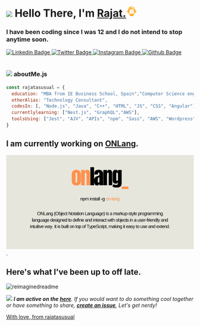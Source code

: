 <h1 align="left"><strong> <img src="https://media.giphy.com/media/hvRJCLFzcasrR4ia7z/giphy.gif" width="30px"/> Hello There, I'm <a href="https://rajatasusual.github.io/home.html">Rajat.</a><img src="https://raw.githubusercontent.com/rajatasusual/rajatasusual/master/gold.png" width="30px"></strong>
</h1>

<h3 align="left"><strong>
I have been coding since I was 12 and I do not intend to stop anytime soon.</strong></h3>

<a target="_blank" href="https://linkedin.com/in/rajatasusual/">
<img src="https://img.shields.io/badge/-rajatasusual-blue?style=for-the-badge&logo=Linkedin&logoColor=white&link=https://linkedin.com/in/rajatasusual/" alt="Linkedin Badge">
</a>
<a target="_blank" href="https://twitter.com/rajatasusual">
<img src="https://img.shields.io/badge/rajatasusual-1ca0f1?style=for-the-badge&logo=twitter&logoColor=white&link=https://twitter.com/rajatasusual" alt="Twitter Badge">
</a>
<a target="_blank" href="https://instagram.com/rajatasusual/">
<img src="https://img.shields.io/badge/-rajatasusual-E1306C?style=for-the-badge&logo=Instagram&logoColor=white&link=https://instagram.com/rajatasusual/" alt="Instagram Badge">
</a>
<a target="_blank" href="https://github.com/rajatasusual">
<img src="https://img.shields.io/badge/-rajatasusual-000000?style=for-the-badge&logo=Github&logoColor=white&link=https://github.com/rajatasusual/" alt="Github Badge">
</a>
<br>

<br>

###  <img src="https://media.giphy.com/media/ln7z2eWriiQAllfVcn/giphy.gif" height="20"> **aboutMe.js**

```javascript
const rajatasusual = {
  education: "MBA from IE Business School, Spain","Computer Science engineer",
  otherAlias: "Technology Consultant",
  codesIn: [, "Node.js", "Java", "C++", "HTML", "JS", "CSS", "Angular"],
  currentlylearning: ["Nest.js", "GraphQL","AWS"],
  toolsUsing: ["Jest", "AJV", "APIs", "npm", "Sass", "AWS", "Wordpress", "Bootstrap", "Firebase", "Figma"],
}
```


## I am currently working on [ONLang](https://github.com/rajatasusual/ONLang). 
![About ONLang](https://raw.githubusercontent.com/rajatasusual/rajatasusual/master/onlang.png). 

## Here's what I've been up to off late.

<img src="https://myreadme.vercel.app/api/embed/rajatasusual?panels=userstatistics,toprepositories,toplanguages,commitgraph" alt="reimaginedreadme" />


<img src="https://media.giphy.com/media/RhwkGhrlj3NVSOxWSN/giphy.gif" height="30"> <em><b>I am active on the [here](https://github.com/rajatasusual)</b>. If you would want to do something cool together or have something to share, <a target="_blank" href="https://github.com/rajatasusual/rajatasusual/issues/new/choose"><strong> create an issue</strong></a>, Let's get nerdy!</b> </em>

<p align="left"><a href="https://github.com/rajatasusual">With love, from rajatasusual</a></p>

